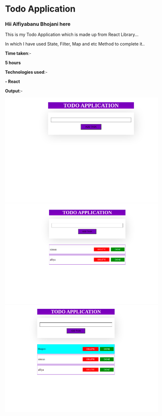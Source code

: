 <h1>Todo Application</h1>

### Hii **Alfiyabanu Bhojani** here

This is my Todo Application which is made up from React Library...

In which I have used State, Filter, Map and etc Method to complete it..

**Time taken**:-

**5 hours**

**Technologies used**:-

**- React**

**Output**:-

![](./image/image1.png)
![](./image/image2.png)
![](./image/image3.png)
